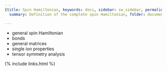```yaml
---
{title: Spin Hamiltonian, keywords: docs, sidebar: sw_sidebar, permalink: hamiltonian,
  summary: Definition of the complete spin Hamiltonian, folder: documentation, mathjax: 'true'}

---
```


 
* general spin Hamiltonian
* bonds
* general matrices
* single ion properties
* tensor symmetry analysis

{% include links.html %}
